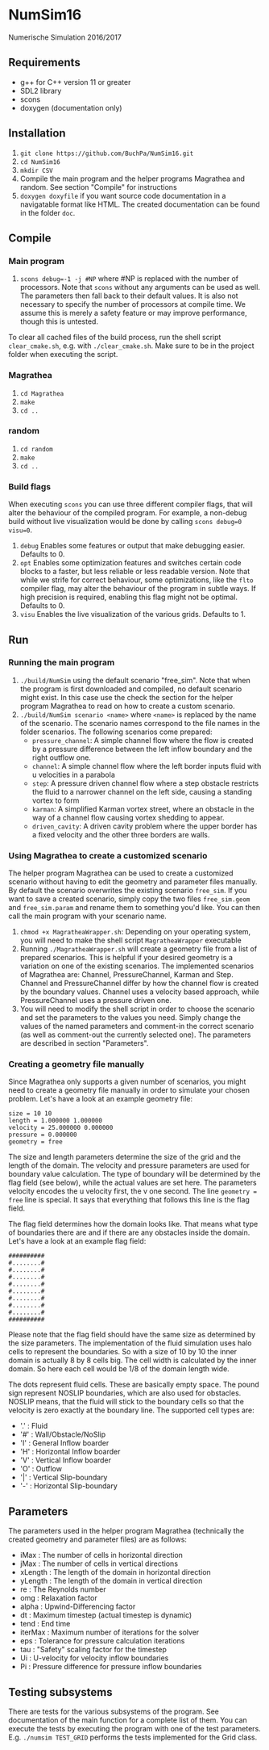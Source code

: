 # NumSim16
Numerische Simulation 2016/2017

## Requirements
* g++ for C++ version 11 or greater
* SDL2 library
* scons
* doxygen (documentation only)

## Installation
1. ```git clone https://github.com/BuchPa/NumSim16.git```
2. ```cd NumSim16```
3. ```mkdir CSV```
4. Compile the main program and the helper programs Magrathea and random. See section "Compile" for instructions
5. ```doxygen doxyfile``` if you want source code documentation in a navigatable format like HTML. The created documentation can be found in the folder ```doc```.

## Compile
### Main program
1. ```scons debug=-1 -j #NP``` where #NP is replaced with the number of processors. Note that ```scons``` without any arguments can be used as well. The parameters then fall back to their default values. It is also not necessary to specify the number of processors at compile time. We assume this is merely a safety feature or may improve performance, though this is untested.

To clear all cached files of the build process, run the shell script ```clear_cmake.sh```, e.g. with ```./clear_cmake.sh```. Make sure to be in the project folder when executing the script.

### Magrathea
1. ```cd Magrathea```
2. ```make```
3. ```cd ..```

### random
1. ```cd random```
2. ```make```
3. ```cd ..```

### Build flags
When executing ```scons``` you can use three different compiler flags, that will alter the behaviour of the compiled program. For example, a non-debug build without live visualization would be done by calling ```scons debug=0 visu=0```.

1. ```debug``` Enables some features or output that make debugging easier. Defaults to 0.
2. ```opt``` Enables some optimization features and switches certain code blocks to a faster, but less reliable or less readable version. Note that while we strife for correct behaviour, some optimizations, like the ```flto``` compiler flag, may alter the behaviour of the program in subtle ways. If high precision is required, enabling this flag might not be optimal. Defaults to 0.
3. ```visu``` Enables the live visualization of the various grids. Defaults to 1.

## Run
### Running the main program
1. ```./build/NumSim``` using the default scenario "free_sim". Note that when the program is first downloaded and compiled, no default scenario might exist. In this case use the check the section for the helper program Magrathea to read on how to create a custom scenario.
2. ```./build/NumSim scenario <name>``` where ```<name>``` is replaced by the name of the scenario. The scenario names correspond to the file names in the folder scenarios. The following scenarios come prepared:
    * ```pressure_channel```: A simple channel flow where the flow is created by a pressure difference between the left inflow boundary and the right outflow one.
    * ```channel```: A simple channel flow where the left border inputs fluid with u velocities in a parabola
    * ```step```: A pressure driven channel flow where a step obstacle restricts the fluid to a narrower channel
        on the left side, causing a standing vortex to form
    * ```karman```: A simplified Karman vortex street, where an obstacle in the way of a channel flow causing vortex
        shedding to appear.
    * ```driven_cavity```: A driven cavity problem where the upper border has a fixed velocity and the other three
        borders are walls.

### Using Magrathea to create a customized scenario
The helper program Magrathea can be used to create a customized scenario without having to edit the geometry and parameter files manually. By default the scenario overwrites the existing scenario ```free_sim```. If you want to save a created scenario, simply copy the two files ```free_sim.geom``` and ```free_sim.param``` and rename them to something you'd like. You can then call the main program with your scenario name.

1. ```chmod +x MagratheaWrapper.sh```: Depending on your operating system, you will need to make the shell script ```MagratheaWrapper``` executable
2. Running ```./MagratheaWrapper.sh``` will create a geometry file from a list of prepared scenarios. This is helpful if your desired geometry is a variation on one of the existing scenarios. The implemented scenarios of Magrathea are: Channel, PressureChannel, Karman and Step. Channel and PressureChannel differ by how the channel flow is created by the boundary values. Channel uses a velocity based approach, while PressureChannel uses a pressure driven one.
3. You will need to modify the shell script in order to choose the scenario and set the parameters to the values you need. Simply change the values of the named parameters and comment-in the correct scenario (as well as comment-out the currently selected one). The parameters are described in section "Parameters".

### Creating a geometry file manually
Since Magrathea only supports a given number of scenarios, you might need to create a geometry file manually in order to simulate your chosen problem. Let's have a look at an example geometry file:

```
size = 10 10
length = 1.000000 1.000000
velocity = 25.000000 0.000000
pressure = 0.000000
geometry = free
```

The size and length parameters determine the size of the grid and the length of the domain. The velocity and pressure parameters are used for boundary value calculation. The type of boundary will be determined by the flag field (see below), while the actual values are set here. The parameters velocity encodes the u velocity first, the v one second. The line ```geometry = free``` line is special. It says that everything that follows this line is the flag field.

The flag field determines how the domain looks like. That means what type of boundaries there are and if there are any obstacles inside the domain. Let's have a look at an example flag field:

```
##########
#........#
#........#
#........#
#........#
#........#
#........#
#........#
#........#
##########
```

Please note that the flag field should have the same size as determined by the size parameters. The implementation of the fluid simulation uses halo cells to represent the boundaries. So with a size of 10 by 10 the inner domain is actually 8 by 8 cells big. The cell width is calculated by the inner domain. So here each cell would be 1/8 of the domain length wide.

The dots represent fluid cells. These are basically empty space. The pound sign represent NOSLIP boundaries, which are also used for obstacles. NOSLIP means, that the fluid will stick to the boundary cells so that the velocity is zero exactly at the boundary line. The supported cell types are:
* '.' : Fluid
* '#' : Wall/Obstacle/NoSlip
* 'I' : General Inflow boarder
* 'H' : Horizontal Inflow boarder
* 'V' : Vertical Inflow boarder
* 'O' : Outflow
* '|' : Vertical Slip-boundary
* '-' : Horizontal Slip-boundary

## Parameters
The parameters used in the helper program Magrathea (technically the created geometry and parameter files) are as follows:
* iMax : The number of cells in horizontal direction
* jMax : The number of cells in vertical directions
* xLength : The length of the domain in horizontal direction
* yLength : The length of the domain in vertical direction
* re : The Reynolds number
* omg : Relaxation factor
* alpha : Upwind-Differencing factor
* dt : Maximum timestep (actual timestep is dynamic)
* tend : End time
* iterMax : Maximum number of iterations for the solver
* eps : Tolerance for pressure calculation iterations
* tau : "Safety" scaling factor for the timestep
* Ui : U-velocity for velocity inflow boundaries
* Pi : Pressure difference for pressure inflow boundaries

## Testing subsystems
There are tests for the various subsystems of the program. See documentation of the main function for a complete list of them. You can execute the tests by executing the program with one of the test parameters. E.g. ```./numsim TEST_GRID``` performs the tests implemented for the Grid class.